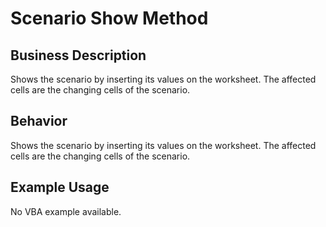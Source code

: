 # Scenario Show Method

## Business Description
Shows the scenario by inserting its values on the worksheet. The affected cells are the changing cells of the scenario.

## Behavior
Shows the scenario by inserting its values on the worksheet. The affected cells are the changing cells of the scenario.

## Example Usage
No VBA example available.